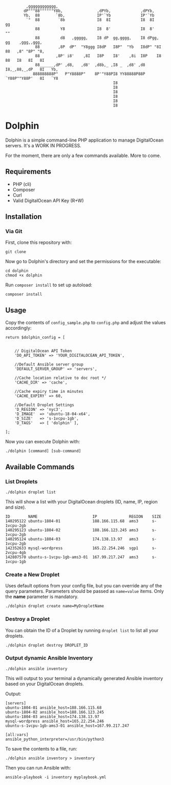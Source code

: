 ```
         ,gggggggggggg,                                                                    
        dP"""88""""""Y8b,               ,dPYb,             ,dPYb,                        
        Yb,  88       `8b,              IP'`Yb             IP'`Yb                        
         `"  88        `8b              I8  8I             I8  8I      gg                
             88         Y8              I8  8'             I8  8'      ""                
             88         d8   ,ggggg,    I8 dP  gg,gggg,    I8 dPgg,    gg    ,ggg,,ggg,  
             88        ,8P  dP"  "Y8ggg I8dP   I8P"  "Yb   I8dP" "8I   88   ,8" "8P" "8, 
             88       ,8P' i8'    ,8I   I8P    I8'    ,8i  I8P    I8   88   I8   8I   8I 
             88______,dP' ,d8,   ,d8'  ,d8b,_ ,I8 _  ,d8' ,d8     I8,_,88,_,dP   8I   Yb,
            888888888P"   P"Y8888P"    8P'"Y88PI8 YY88888P88P     `Y88P""Y88P'   8I   `Y8
                                               I8                                        
                                               I8                                        
                                               I8                                        
                                               I8                                        
                                               I8                                        
                                               I8                                        
```

# Dolphin

Dolphin is a simple command-line PHP application to manage DigitalOcean servers. It's a WORK IN PROGRESS.

For the moment, there are only a few commands available. More to come.

## Requirements

- PHP (cli)
- Composer
- Curl
- Valid DigitalOcean API Key (R+W)

## Installation

### Via Git
First, clone this repository with:

```
git clone
```

Now go to Dolphin's directory and set the permissions for the executable:

```
cd dolphin
chmod +x dolphin
```

Run `composer install` to set up autoload:

```
composer install
```

## Usage

Copy the contents of `config_sample.php` to `config.php` and adjust the values accordingly:

```
return $dolphin_config = [


    // DigitalOcean API Token
    'DO_API_TOKEN' => 'YOUR_DIGITALOCEAN_API_TOKEN',

    //Default Ansible server group
    'DEFAULT_SERVER_GROUP' => 'servers',

    //Cache location relative to doc root */
    'CACHE_DIR' => 'cache',

    //Cache expiry time in minutes
    'CACHE_EXPIRY' => 60,

    //Default Droplet Settings
    'D_REGION' => 'nyc3',
    'D_IMAGE'  => 'ubuntu-18-04-x64',
    'D_SIZE'   => 's-1vcpu-1gb',
    'D_TAGS'   => [ 'dolphin' ],

];
```

Now you can execute Dolphin with:

```
./dolphin [command] [sub-command]
```


## Available Commands

### List Droplets

```command
./dolphin droplet list
```

This will show a list with your DigitalOcean droplets (ID, name, IP, region and size).

```
ID        NAME                        IP              REGION    SIZE
140295122 ubuntu-1804-01              188.166.115.68  ams3      s-1vcpu-2gb
140295123 ubuntu-1804-02              188.166.123.245 ams3      s-1vcpu-2gb
140295124 ubuntu-1804-03              174.138.13.97   ams3      s-1vcpu-2gb
142352633 mysql-wordpress             165.22.254.246  sgp1      s-2vcpu-4gb
142807570 ubuntu-s-1vcpu-1gb-ams3-01  167.99.217.247  ams3      s-1vcpu-1gb
```

### Create a New Droplet
Uses default options from your config file, but you can override any of the query parameters.
Parameters should be passed as `name=value` items. Only the **name** parameter is mandatory.

```
./dolphin droplet create name=MyDropletName
```


### Destroy a Droplet
You can obtain the ID of a Droplet by running `droplet list` to list all your droplets.

```
./dolphin droplet destroy DROPLET_ID
```


### Output dynamic Ansible Inventory

`./dolphin ansible inventory`

This will output to your terminal a dynamically generated Ansible inventory based on your DigitalOcean droplets.

Output:

```
[servers]
ubuntu-1804-01 ansible_host=188.166.115.68
ubuntu-1804-02 ansible_host=188.166.123.245
ubuntu-1804-03 ansible_host=174.138.13.97
mysql-wordpress ansible_host=165.22.254.246
ubuntu-s-1vcpu-1gb-ams3-01 ansible_host=167.99.217.247

[all:vars]
ansible_python_interpreter=/usr/bin/python3
```

To save the contents to a file, run:

```
./dolphin ansible inventory > inventory
```


Then you can run Ansible with:

```
ansible-playbook -i inventory myplaybook.yml
```
